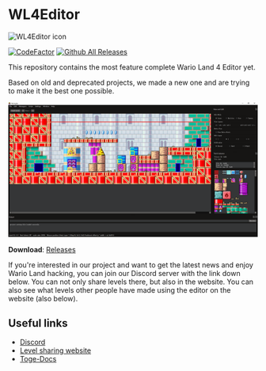 # WL4Editor

![WL4Editor icon](./images/WL4Editor.png)

[![CodeFactor](https://www.codefactor.io/repository/github/wario-land/wl4editor/badge/master)](https://www.codefactor.io/repository/github/wario-land/wl4editor/overview/master)
[![Github All Releases](https://img.shields.io/github/downloads/wario-land/WL4Editor/total.svg)]()

This repository contains the most feature complete Wario Land 4 Editor yet.

Based on old and deprecated projects, we made a new one and are trying to make it the best one possible.

![WL4Editor sample image](./images/Sample.png?s=1200)

**Download**: [Releases](https://github.com/wario-land/WL4Editor/releases)

If you're interested in our project and want to get the latest news and enjoy Wario Land hacking, you can join our Discord server with the link down below. You can not only share levels there, but also in the website. You can also see what levels other people have made using the editor on the website (also below).

## Useful links

* [Discord](https://discord.gg/EQ6JhvP)
* [Level sharing website](https://wario-land.github.io/HackVault/index.html)
* [Toge-Docs](https://github.com/wario-land/Toge-Docs)
